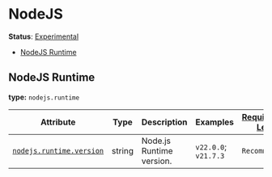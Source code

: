 <!--- Hugo front matter used to generate the website version of this page:
--->

<!-- NOTE: THIS FILE IS AUTOGENERATED. DO NOT EDIT BY HAND. -->
<!-- see templates/registry/markdown/attribute_namespace.md.j2 -->

# NodeJS

**Status**: [Experimental][DocumentStatus]

<!-- Re-generate TOC with `markdown-toc --no-first-h1 -i` -->

<!-- toc -->

- [NodeJS Runtime](#nodejs-runtime)

<!-- tocstop -->

## NodeJS Runtime

**type:** `nodejs.runtime`

<!-- semconv nodejs.runtime -->
<!-- NOTE: THIS TEXT IS AUTOGENERATED. DO NOT EDIT BY HAND. -->
<!-- see templates/registry/markdown/snippet.md.j2 -->
<!-- prettier-ignore-start -->
<!-- markdownlint-capture -->
<!-- markdownlint-disable -->

| Attribute  | Type | Description  | Examples  | [Requirement Level](https://opentelemetry.io/docs/specs/semconv/general/attribute-requirement-level/) | Stability |
|---|---|---|---|---|---|
| [`nodejs.runtime.version`](/docs/attributes-registry/.md) | string | Node.js Runtime version. | `v22.0.0`; `v21.7.3` | `Recommended` | ![Experimental](https://img.shields.io/badge/-experimental-blue) |


<!-- markdownlint-restore -->
<!-- prettier-ignore-end -->
<!-- END AUTOGENERATED TEXT -->
<!-- endsemconv -->


[DocumentStatus]: https://opentelemetry.io/docs/specs/otel/document-status
